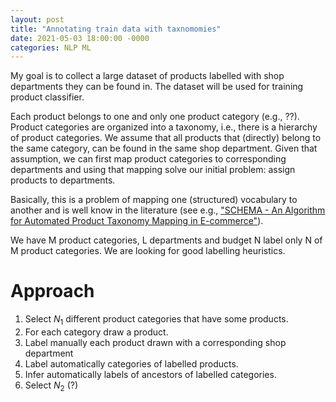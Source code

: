 ```yaml
---
layout: post
title: "Annotating train data with taxnomomies"
date: 2021-05-03 18:00:00 -0000
categories: NLP ML
---
```


My goal is to collect a large dataset of products labelled with shop departments they can be found in. The dataset will be used for training product classifier. 

Each product belongs to one and only one product category (e.g., ??). Product categories are organized into a taxonomy, i.e., there is a hierarchy of product categories. We assume that all products that (directly) belong to the same category, can be found in the same shop department. Given that assumption, we can first map product categories to corresponding departments and using that mapping solve our initial problem: assign products to departments.

Basically, this is a problem of mapping one (structured) vocabulary to another and is well know in the literature (see e.g., ["SCHEMA - An Algorithm for Automated
Product Taxonomy Mapping in E-commerce"][1]).

We have M product categories, L departments and budget N label only N of M product categories. We are looking for good labelling heuristics.

Approach
========

1. Select $N_1$ different product categories that have some products.
2. For each category draw a product.
3. Label manually each product drawn with a corresponding shop department
4. Label automatically categories of labelled products.
5. Infer automatically labels of ancestors of labelled categories.
6. Select $N_2$ (?) 

[1]: https://link.springer.com/content/pdf/10.1007/978-3-642-30284-8_27.pdf

